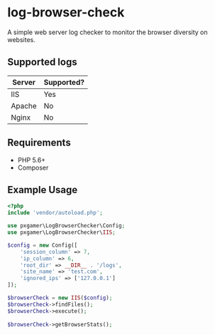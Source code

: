 # log-browser-check

A simple web server log checker to monitor the browser diversity on websites.

## Supported logs

Server | Supported?
------ | ----------
IIS    | Yes
Apache | No
Nginx  | No

## Requirements

- PHP 5.6+
- Composer

## Example Usage

```php
<?php
include 'vendor/autoload.php';

use pxgamer\LogBrowserChecker\Config;
use pxgamer\LogBrowserChecker\IIS;

$config = new Config([
    'session_column' => 7,
    'ip_column' => 6,
    'root_dir' => __DIR__ . '/logs',
    'site_name' => 'test.com',
    'ignored_ips' => ['127.0.0.1']
]);

$browserCheck = new IIS($config);
$browserCheck->findFiles();
$browserCheck->execute();
		
$browserCheck->getBrowserStats();
```